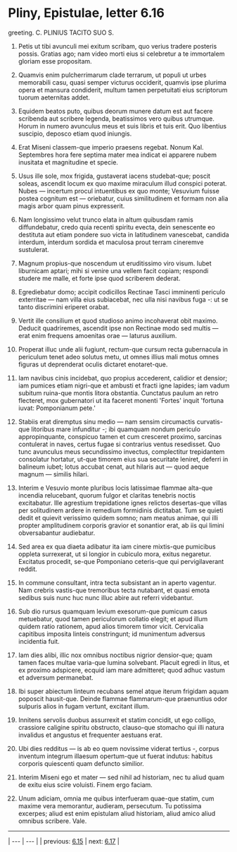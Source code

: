 # Pliny, Epistulae, letter 6.16

greeting. C. PLINIUS TACITO SUO S.



1. Petis ut tibi avunculi mei exitum scribam, quo verius tradere posteris possis. Gratias ago; nam video morti eius si celebretur a te immortalem gloriam esse propositam.



2. Quamvis enim pulcherrimarum clade terrarum, ut populi ut urbes memorabili casu, quasi semper victurus occiderit, quamvis ipse plurima opera et mansura condiderit, multum tamen perpetuitati eius scriptorum tuorum aeternitas addet.



3. Equidem beatos puto, quibus deorum munere datum est aut facere scribenda aut scribere legenda, beatissimos vero quibus utrumque. Horum in numero avunculus meus et suis libris et tuis erit. Quo libentius suscipio, deposco etiam quod iniungis.



4. Erat Miseni classem-que imperio praesens regebat. Nonum Kal. Septembres hora fere septima mater mea indicat ei apparere nubem inusitata et magnitudine et specie.



5. Usus ille sole, mox frigida, gustaverat iacens studebat-que; poscit soleas, ascendit locum ex quo maxime miraculum illud conspici poterat. Nubes — incertum procul intuentibus ex quo monte; Vesuvium fuisse postea cognitum est — oriebatur, cuius similitudinem et formam non alia magis arbor quam pinus expresserit.



6. Nam longissimo velut trunco elata in altum quibusdam ramis diffundebatur, credo quia recenti spiritu evecta, dein senescente eo destituta aut etiam pondere suo victa in latitudinem vanescebat, candida interdum, interdum sordida et maculosa prout terram cineremve sustulerat.



7. Magnum propius-que noscendum ut eruditissimo viro visum. Iubet liburnicam aptari; mihi si venire una vellem facit copiam; respondi studere me malle, et forte ipse quod scriberem dederat.



8. Egrediebatur domo; accipit codicillos Rectinae Tasci imminenti periculo exterritae — nam villa eius subiacebat, nec ulla nisi navibus fuga -: ut se tanto discrimini eriperet orabat.



9. Vertit ille consilium et quod studioso animo incohaverat obit maximo. Deducit quadriremes, ascendit ipse non Rectinae modo sed multis — erat enim frequens amoenitas orae — laturus auxilium.



10. Properat illuc unde alii fugiunt, rectum-que cursum recta gubernacula in periculum tenet adeo solutus metu, ut omnes illius mali motus omnes figuras ut deprenderat oculis dictaret enotaret-que.



11. Iam navibus cinis incidebat, quo propius accederent, calidior et densior; iam pumices etiam nigri-que et ambusti et fracti igne lapides; iam vadum subitum ruina-que montis litora obstantia. Cunctatus paulum an retro flecteret, mox gubernatori ut ita faceret monenti 'Fortes' inquit 'fortuna iuvat: Pomponianum pete.'



12. Stabiis erat diremptus sinu medio — nam sensim circumactis curvatis-que litoribus mare infunditur -; ibi quamquam nondum periculo appropinquante, conspicuo tamen et cum cresceret proximo, sarcinas contulerat in naves, certus fugae si contrarius ventus resedisset. Quo tunc avunculus meus secundissimo invectus, complectitur trepidantem consolatur hortatur, ut-que timorem eius sua securitate leniret, deferri in balineum iubet; lotus accubat cenat, aut hilaris aut — quod aeque magnum — similis hilari.



13. Interim e Vesuvio monte pluribus locis latissimae flammae alta-que incendia relucebant, quorum fulgor et claritas tenebris noctis excitabatur. Ille agrestium trepidatione ignes relictos desertas-que villas per solitudinem ardere in remedium formidinis dictitabat. Tum se quieti dedit et quievit verissimo quidem somno; nam meatus animae, qui illi propter amplitudinem corporis gravior et sonantior erat, ab iis qui limini obversabantur audiebatur.



14. Sed area ex qua diaeta adibatur ita iam cinere mixtis-que pumicibus oppleta surrexerat, ut si longior in cubiculo mora, exitus negaretur. Excitatus procedit, se-que Pomponiano ceteris-que qui pervigilaverant reddit.



15. In commune consultant, intra tecta subsistant an in aperto vagentur. Nam crebris vastis-que tremoribus tecta nutabant, et quasi emota sedibus suis nunc huc nunc illuc abire aut referri videbantur.



16. Sub dio rursus quamquam levium exesorum-que pumicum casus metuebatur, quod tamen periculorum collatio elegit; et apud illum quidem ratio rationem, apud alios timorem timor vicit. Cervicalia capitibus imposita linteis constringunt; id munimentum adversus incidentia fuit.



17. Iam dies alibi, illic nox omnibus noctibus nigrior densior-que; quam tamen faces multae varia-que lumina solvebant. Placuit egredi in litus, et ex proximo adspicere, ecquid iam mare admitteret; quod adhuc vastum et adversum permanebat.



18. Ibi super abiectum linteum recubans semel atque iterum frigidam aquam poposcit hausit-que. Deinde flammae flammarum-que praenuntius odor sulpuris alios in fugam vertunt, excitant illum.



19. Innitens servolis duobus assurrexit et statim concidit, ut ego colligo, crassiore caligine spiritu obstructo, clauso-que stomacho qui illi natura invalidus et angustus et frequenter aestuans erat.



20. Ubi dies redditus — is ab eo quem novissime viderat tertius -, corpus inventum integrum illaesum opertum-que ut fuerat indutus: habitus corporis quiescenti quam defuncto similior.



21. Interim Miseni ego et mater — sed nihil ad historiam, nec tu aliud quam de exitu eius scire voluisti. Finem ergo faciam.



22. Unum adiciam, omnia me quibus interfueram quae-que statim, cum maxime vera memorantur, audieram, persecutum. Tu potissima excerpes; aliud est enim epistulam aliud historiam, aliud amico aliud omnibus scribere. Vale.



---

| --- | --- |
| previous: [6.15](../6.15/) | next: [6.17](../6.17/) |